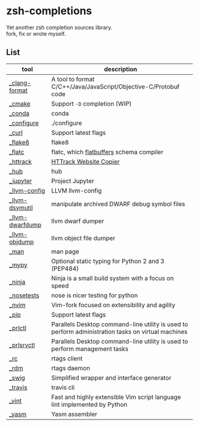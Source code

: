 zsh-completions
===============

Yet another zsh completion sources library.  
fork, fix or wrote myself.

List
----

| tool                                     | description                                                                                        |
|------------------------------------------|----------------------------------------------------------------------------------------------------|
| [_clang-format](./src/_clang-format)     | A tool to format C/C++/Java/JavaScript/Objective-C/Protobuf code                                   |
| [_cmake](./src/_cmake)                   | Support `-D` completion (WIP)                                                                      |
| [_conda](./src/_conda)                   | conda                                                                                              |
| [_configure](./src/_configure)           | ./configure                                                                                        |
| [_curl](./src/_curl)                     | Support latest flags                                                                               |
| [_flake8](./src/_flake8)                 | flake8                                                                                             |
| [_flatc](./src/_flatc)                   | flatc, which [flatbuffers](https://github.com/google/flatbuffers) schema compiler                  |
| [_httrack](./src/_httrack)               | [HTTrack Website Copier](https://www.httrack.com/)                                                 |
| [_hub](./src/_hub)                       | hub                                                                                                |
| [_jupyter](./src/_jupyter)               | Project Jupyter                                                                                    |
| [_llvm-config](./src/_llvm-config)       | LLVM llvm-config                                                                                   |
| [_llvm-dsymutil](./src/_llvm-dsymutil)   | manipulate archived DWARF debug symbol files                                                       |
| [_llvm-dwarfdump](./src/_llvm-dwarfdump) | llvm dwarf dumper                                                                                  |
| [_llvm-objdump](./src/_llvm-objdump)     | llvm object file dumper                                                                            |
| [_man](./src/_man)                       | man page                                                                                           |
| [_mypy](./src/_mypy)                     | Optional static typing for Python 2 and 3 (PEP484)                                                 |
| [_ninja](./src/_ninja)                   | Ninja is a small build system with a focus on speed                                                |
| [_nosetests](./src/_nosetests)           | nose is nicer testing for python                                                                   |
| [_nvim](./src/_nvim)                     | Vim-fork focused on extensibility and agility                                                      |
| [_pip](./src/_pip)                       | Support latest flags                                                                               |
| [_prlctl](./src/_prlctl)                 | Parallels Desktop command-line utility is used to perform administration tasks on virtual machines |
| [_prlsrvctl](./src/_prlsrvctl)           | Parallels Desktop command-line utility is used to perform management tasks                         |
| [_rc](./src/_rc)                         | rtags client                                                                                       |
| [_rdm](./src/_rdm)                       | rtags daemon                                                                                       |
| [_swig](./src/_swig)                     | Simplified wrapper and interface generator                                                         |
| [_travis](./src/_travis)                 | travis cli                                                                                         |
| [_vint](./src/_vint)                     | Fast and highly extensible Vim script language lint implemented by Python                          |
| [_yasm](./src/_yasm)                     | Yasm assembler                                                                                     |
